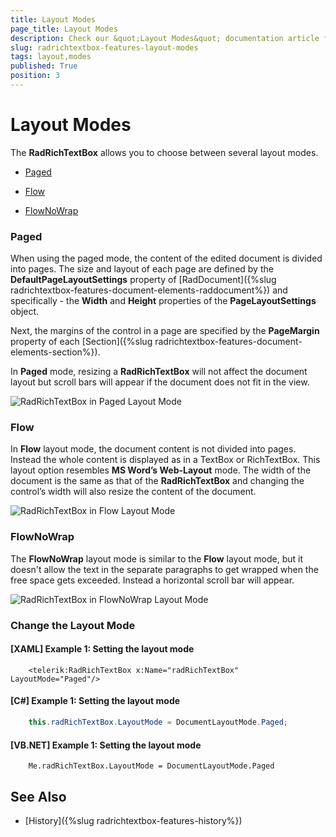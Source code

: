 ```yaml
---
title: Layout Modes
page_title: Layout Modes
description: Check our &quot;Layout Modes&quot; documentation article for the RadRichTextBox {{ site.framework_name }} control.
slug: radrichtextbox-features-layout-modes
tags: layout,modes
published: True
position: 3
---
```


# Layout Modes



The __RadRichTextBox__ allows you to choose between several layout modes.


* [Paged](#paged)

* [Flow](#flow)

* [FlowNoWrap](#flownowrap)

### Paged

When using the paged mode, the content of the edited document is divided into pages. The size and layout of each page are defined by the __DefaultPageLayoutSettings__ property of [RadDocument]({%slug radrichtextbox-features-document-elements-raddocument%}) and specifically - the __Width__ and __Height__ properties of the __PageLayoutSettings__ object.

Next, the margins of the control in a page are specified by the __PageMargin__ property of each [Section]({%slug radrichtextbox-features-document-elements-section%}).

In __Paged__ mode, resizing a __RadRichTextBox__ will not affect the document layout but scroll bars will appear if the document does not fit in the view.

![RadRichTextBox in Paged Layout Mode](images/RadRichTextBox_LayoutModes_Paged.png)

### Flow

In __Flow__ layout mode, the document content is not divided into pages. Instead the whole content is displayed as in a TextBox or RichTextBox. This layout option resembles __MS Word’s Web-Layout__ mode. The width of the document is the same as that of the __RadRichTextBox__ and changing the control’s width will also resize the content of the document.

![RadRichTextBox in Flow Layout Mode](images/RadRichTextBox_LayoutModes_Flow.png)

### FlowNoWrap

The __FlowNoWrap__ layout mode is similar to the __Flow__ layout mode, but it doesn't allow the text in the separate paragraphs to get wrapped when the free space gets exceeded. Instead a horizontal scroll bar will appear.

![RadRichTextBox in FlowNoWrap Layout Mode](images/RadRichTextBox_LayoutModes_FlowNoWrap.png)

### Change the Layout Mode

#### **[XAML] Example 1: Setting the layout mode**

```XAML
	<telerik:RadRichTextBox x:Name="radRichTextBox" LayoutMode="Paged"/>
```


#### **[C#] Example 1: Setting the layout mode**

```C#
	this.radRichTextBox.LayoutMode = DocumentLayoutMode.Paged;
```


#### **[VB.NET] Example 1: Setting the layout mode**

```VB.NET
	Me.radRichTextBox.LayoutMode = DocumentLayoutMode.Paged
```

## See Also

 * [History]({%slug radrichtextbox-features-history%})
